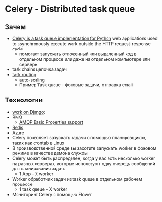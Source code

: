 # Celery - Distributed task queue

## Зачем

- [Celery is a task queue implementation for Python](https://www.caktusgroup.com/blog/2014/09/29/celery-production/) web applications used to asynchronously execute work outside the HTTP request-response cycle.
  - помогает запускать отложенный или выделенный код в отдельном процессе или даже на отдельном компьютере или сервере
- task chains цепочка задач
- [task routing](http://celery.readthedocs.org/en/latest/userguide/routing.html)
  - auto-scaling
  - Пример Task queue - фоновые задачи, отправка email

## Технологии

- [work on Django](https://webdevblog.ru/python-celery/amp/):
- RMQ
  - [AMQP Basic Properties support](https://docs.celeryq.dev/en/v5.2.7/userguide/tasks.html#:~:text=to%20(queue%20name).-,correlation_id,-Usually%20the%20same)
- [Redis](../redis.md)
- Azure
- Celery позволяет запускать задачи с помощью планировщиков, таких как crontab в Linux
- В производственной среде вы захотите запускать worker в фоновом режиме в качестве демона службы
- Celery может быть распределен, когда у вас есть несколько worker на разных серверах, которые используют одну очередь сообщений для планирования задач.
  - 1 App - X worker
- Worker обработчик задач из task queue в отдельном рабочем процессе
  - 1 task queue - X worker
- Мониторинг Celery с помощью Flower
